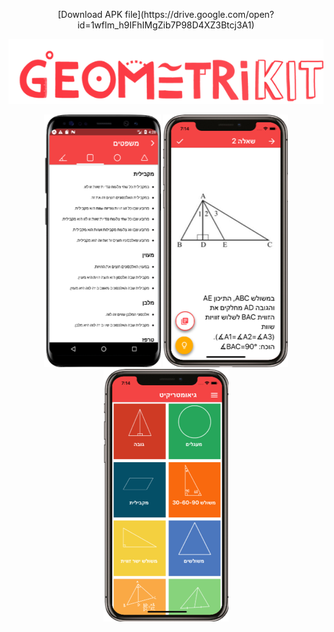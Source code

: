<p align="center"> 
 [Download APK file](https://drive.google.com/open?id=1wflm_h9IFhIMgZib7P98D4XZ3Btcj3A1)
</p>
<p align="center"> 
 <img src="mainlogo.png">
</p>
 <p align="center"> 
 <img src="screenshot1.png">
 <img src="Picture2.png">
 <img src="Picture3.png">
</p>

